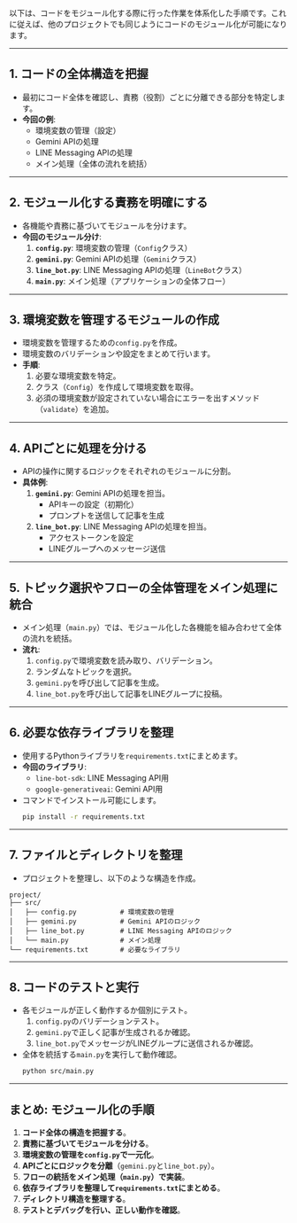 以下は、コードをモジュール化する際に行った作業を体系化した手順です。これに従えば、他のプロジェクトでも同じようにコードのモジュール化が可能になります。

---

## **1. コードの全体構造を把握**
   - 最初にコード全体を確認し、責務（役割）ごとに分離できる部分を特定します。
   - **今回の例**:
     - 環境変数の管理（設定）
     - Gemini APIの処理
     - LINE Messaging APIの処理
     - メイン処理（全体の流れを統括）

---

## **2. モジュール化する責務を明確にする**
   - 各機能や責務に基づいてモジュールを分けます。
   - **今回のモジュール分け**:
     1. **`config.py`**: 環境変数の管理（`Config`クラス）
     2. **`gemini.py`**: Gemini APIの処理（`Gemini`クラス）
     3. **`line_bot.py`**: LINE Messaging APIの処理（`LineBot`クラス）
     4. **`main.py`**: メイン処理（アプリケーションの全体フロー）

---

## **3. 環境変数を管理するモジュールの作成**
   - 環境変数を管理するための`config.py`を作成。
   - 環境変数のバリデーションや設定をまとめて行います。
   - **手順**:
     1. 必要な環境変数を特定。
     2. クラス（`Config`）を作成して環境変数を取得。
     3. 必須の環境変数が設定されていない場合にエラーを出すメソッド（`validate`）を追加。

---

## **4. APIごとに処理を分ける**
   - APIの操作に関するロジックをそれぞれのモジュールに分割。
   - **具体例**:
     1. **`gemini.py`**: Gemini APIの処理を担当。
        - APIキーの設定（初期化）
        - プロンプトを送信して記事を生成
     2. **`line_bot.py`**: LINE Messaging APIの処理を担当。
        - アクセストークンを設定
        - LINEグループへのメッセージ送信

---

## **5. トピック選択やフローの全体管理をメイン処理に統合**
   - メイン処理（`main.py`）では、モジュール化した各機能を組み合わせて全体の流れを統括。
   - **流れ**:
     1. `config.py`で環境変数を読み取り、バリデーション。
     2. ランダムなトピックを選択。
     3. `gemini.py`を呼び出して記事を生成。
     4. `line_bot.py`を呼び出して記事をLINEグループに投稿。

---

## **6. 必要な依存ライブラリを整理**
   - 使用するPythonライブラリを`requirements.txt`にまとめます。
   - **今回のライブラリ**:
     - `line-bot-sdk`: LINE Messaging API用
     - `google-generativeai`: Gemini API用
   - コマンドでインストール可能にします。
     ```bash
     pip install -r requirements.txt
     ```

---

## **7. ファイルとディレクトリを整理**
   - プロジェクトを整理し、以下のような構造を作成。
   ```plaintext
   project/
   ├── src/
   │   ├── config.py           # 環境変数の管理
   │   ├── gemini.py           # Gemini APIのロジック
   │   ├── line_bot.py         # LINE Messaging APIのロジック
   │   └── main.py             # メイン処理
   └── requirements.txt        # 必要なライブラリ
   ```

---

## **8. コードのテストと実行**
   - 各モジュールが正しく動作するか個別にテスト。
     1. `config.py`のバリデーションテスト。
     2. `gemini.py`で正しく記事が生成されるか確認。
     3. `line_bot.py`でメッセージがLINEグループに送信されるか確認。
   - 全体を統括する`main.py`を実行して動作確認。
     ```bash
     python src/main.py
     ```

---

## **まとめ: モジュール化の手順**

1. **コード全体の構造を把握する**。
2. **責務に基づいてモジュールを分ける**。
3. **環境変数の管理を`config.py`で一元化**。
4. **APIごとにロジックを分離**（`gemini.py`と`line_bot.py`）。
5. **フローの統括をメイン処理（`main.py`）で実装**。
6. **依存ライブラリを整理して`requirements.txt`にまとめる**。
7. **ディレクトリ構造を整理する**。
8. **テストとデバッグを行い、正しい動作を確認**。
